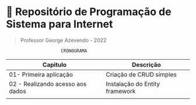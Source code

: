 # 📁 Repositório de **Programação de Sistema para Internet**
> Professor George Azevendo - 2022


                         CRONOGRAMA                              
| Capitulo                       |         Descrição                 |
|--------------------------------|-----------------------------------|
|01- Primeira aplicação          |    Criação de CRUD simples        |
|02 - Realizando acesso aos dados|    Instalação do Entity framework |
|                                |                                   |

